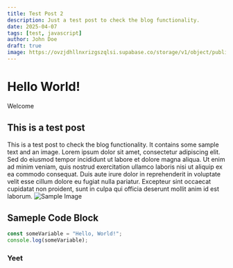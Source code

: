 ```yaml
---
title: Test Post 2
description: Just a test post to check the blog functionality.
date: 2025-04-07
tags: [test, javascript]
author: John Doe
draft: true
image: https://ovzjdhllnxrizgszqlsi.supabase.co/storage/v1/object/public/tech-hive/hero.webp
---
```

# Hello World!
Welcome

## This is a test post
This is a test post to check the blog functionality. It contains some sample text and an image.
Lorem ipsum dolor sit amet, consectetur adipiscing elit. Sed do eiusmod tempor incididunt ut labore et dolore magna aliqua. Ut enim ad minim veniam, quis nostrud exercitation ullamco laboris nisi ut aliquip ex ea commodo consequat. Duis aute irure dolor in reprehenderit in voluptate velit esse cillum dolore eu fugiat nulla pariatur. Excepteur sint occaecat cupidatat non proident, sunt in culpa qui officia deserunt mollit anim id est laborum.
![Sample Image](https://ovzjdhllnxrizgszqlsi.supabase.co/storage/v1/object/public/tech-hive/hero.webp)

## Sameple Code Block

```ts [somefile.ts]
const someVariable = "Hello, World!";
console.log(someVariable);
```

### Yeet